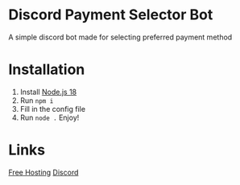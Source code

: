 # Discord Payment Selector Bot
A simple discord bot made for selecting preferred payment method

# Installation
1. Install [Node.js 18](https://nodejs.org/)
2. Run ```npm i ```
3. Fill in the config file
4. Run ```node .```
Enjoy!

# Links
[Free Hosting](https://client.sillydev.co.uk)
[Discord](https://discord.gg/WeQ3TpdfZM)

